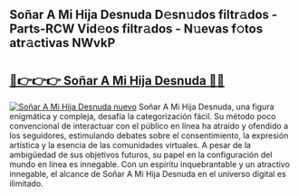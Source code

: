 ## Soñar A Mi Hija Desnuda D𝚎sn𝚞dos filtr𝚊dos - Parts-RCW Vid𝚎os filtr𝚊dos - N𝚞evas f𝚘tos atr𝚊ctivas NWvkP

# <h2><a href="http://mb4dtrg.tromn.icu/?c=So%c3%b1ar+A+Mi+Hija+Desnuda">🔗👉👉👉 Soñar A Mi Hija Desnuda 🔗🔗</a></h2>

[![Soñar A Mi Hija Desnuda nuevo](https://i.imgur.com/pEAQMta.gif)](http://mb4dtrg.tromn.icu/?c=So%c3%b1ar+A+Mi+Hija+Desnuda)
Soñar A Mi Hija Desnuda, una figura enigmática y compleja, desafía la categorización fácil. Su método poco convencional de interactuar con el público en línea ha atraído y ofendido a los seguidores, estimulando debates sobre el consentimiento, la expresión artística y la esencia de las comunidades virtuales. A pesar de la ambigüedad de sus objetivos futuros, su papel en la configuración del mundo en línea es innegable. Con un espíritu inquebrantable y un atractivo innegable, el alcance de Soñar A Mi Hija Desnuda en el universo digital es ilimitado.
